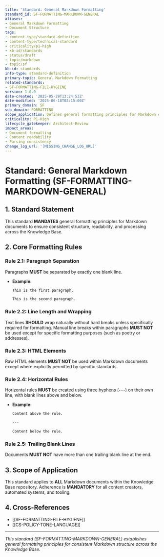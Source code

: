 ```yaml
---
title: 'Standard: General Markdown Formatting'
standard_id: SF-FORMATTING-MARKDOWN-GENERAL
aliases:
- General Markdown Formatting
- Document Structure
tags:
- content-type/standard-definition
- content-type/technical-standard
- criticality/p1-high
- kb-id/standards
- status/draft
- topic/markdown
- topic/sf
kb-id: standards
info-type: standard-definition
primary-topic: General Markdown Formatting
related-standards:
- SF-FORMATTING-FILE-HYGIENE
version: 1.0.0
date-created: '2025-05-29T13:24:53Z'
date-modified: '2025-06-18T02:15:00Z'
primary_domain: SF
sub_domain: FORMATTING
scope_application: Defines general formatting principles for Markdown documents.
criticality: P1-High
lifecycle_gatekeeper: Architect-Review
impact_areas:
- Document formatting
- Content readability
- Parsing consistency
change_log_url: '[MISSING_CHANGE_LOG_URL]'
---
```

# Standard: General Markdown Formatting (SF-FORMATTING-MARKDOWN-GENERAL)

## 1. Standard Statement

This standard **MANDATES** general formatting principles for Markdown documents to ensure consistent structure, readability, and processing across the Knowledge Base.

## 2. Core Formatting Rules

### Rule 2.1: Paragraph Separation
Paragraphs **MUST** be separated by exactly one blank line.
*   **Example:**
    ```markdown
    This is the first paragraph.

    This is the second paragraph.
    ```

### Rule 2.2: Line Length and Wrapping
Text lines **SHOULD** wrap naturally without hard breaks unless specifically required for formatting. Manual line breaks within paragraphs **MUST NOT** be used except for specific formatting purposes (such as poetry or addresses).

### Rule 2.3: HTML Elements
Raw HTML elements **MUST NOT** be used within Markdown documents except where explicitly permitted by specific standards.

### Rule 2.4: Horizontal Rules
Horizontal rules **MUST** be created using three hyphens (`---`) on their own line, with blank lines above and below.
*   **Example:**
    ```markdown
    Content above the rule.

    ---

    Content below the rule.
    ```

### Rule 2.5: Trailing Blank Lines
Documents **MUST NOT** have more than one trailing blank line at the end.

## 3. Scope of Application

This standard applies to **ALL** Markdown documents within the Knowledge Base repository. Adherence is **MANDATORY** for all content creators, automated systems, and tooling.

## 4. Cross-References
*   [[SF-FORMATTING-FILE-HYGIENE]]
*   [[CS-POLICY-TONE-LANGUAGE]]

---
*This standard (SF-FORMATTING-MARKDOWN-GENERAL) establishes general formatting principles for consistent Markdown structure across the Knowledge Base.*
